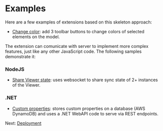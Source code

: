 # Examples

Here are a few examples of extensions based on this skeleton approach:

- [Change color](https://forge.autodesk.com/blog/happy-easter-setthemingcolor-model-material): add 3 toolbar buttons to change colors of selected elements on the model.

The extension can comunicate with server to implement more complex features, just like any other JavaScript code. The following samples demonstrate it:

### NodeJS

- [Share Viewer state](https://forge.autodesk.com/blog/share-viewer-state-websockets): uses websocket to share sync state of 2+ instances of the Viewer.

### .NET

- [Custom properties](https://forge.autodesk.com/blog/custom-properties-viewer-net-lambda-dynamodb): stores custom properties on a database (AWS DynamoDB) and uses a .NET WebAPI code to serve via REST endpoints. 

Next: [Deployment](deployment/)